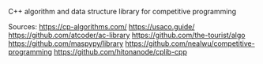 C++ algorithm and data structure library for competitive programming

Sources:
https://cp-algorithms.com/
https://usaco.guide/
https://github.com/atcoder/ac-library
https://github.com/the-tourist/algo
https://github.com/maspypy/library
https://github.com/nealwu/competitive-programming
https://github.com/hitonanode/cplib-cpp